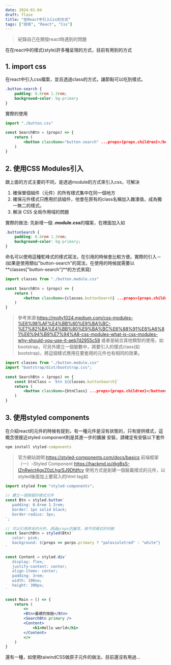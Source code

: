 ```yaml
---
date: 2024-01-04
draft: flase
title: "在React中引入Css的方式"
tags: ["技術", "React", "Css"]
---
```


> 紀錄自己在開發react時遇到的問題

在在react中的樣式(style)許多種呈現的方式，目前有用到的方式
## 1. import css
在react中引入css檔案，並且透過class的方式，讓節點可以吃到樣式。

```css
.button-search {
    padding: 0.6rem 1.3rem;
    background-color: bg-primary
}
```
實際的使用
```jsx
import "./button.css"
​
const SearchBtn = (props) => {
    return (
        <button className="button-search" ...props>{props.children}</button> 
    )
}
```

## 2. 使用CSS Modules引入
跟上面的方式主要的不同，是透過module的方式來引入css，可解決
1. 確保單個組件（元件）的所有樣式集中在同一個地方
2. 確保元件樣式只應用於該組件，他會在原有的class名稱加入雜湊值，成為獨一無二的樣式。
3. 解決 CSS 全局作用域的問題

實際的做法: 先新增一個 **<styleName>.module.css**的檔案，在裡面加入如
```css
.buttonSearch {
    padding: 0.6rem 1.3rem;
    background-color: bg-primary;
}
```

命名可以使用這種駝峰式的樣式寫法，在引用的時候會比較方便。實際的引入－(如果是使用類似"button-search"的寫法，在使用的時候就需要以 **classes["button-search"]**的方式來寫)
```jsx
import classes from "./button.module.css"
​
const SearchBtn = (props) => {
    return (
        <button className={classes.buttonSearch} ...props>{props.children}</button> 
    )
}
```

> 參考來源:https://molly1024.medium.com/css-modules-%E6%98%AF%E4%BB%80%E9%BA%BC-%E7%82%BA%E4%BB%80%E9%BA%BC%E6%88%91%E8%A6%81%E6%94%B9%E7%94%A8-css-modules-what-is-css-modules-why-should-you-use-it-aeb7d2955c58
或者是結合其他類型的使用，如bootstrap，可另外建立一個變數中，將要引入的樣式class(如bootstrap)，將這個樣式應用在要套用的元件也有相同的效果。

```jsx
import classes from "./button.module.css"
import "bootstrap/dist/bootstrap.css";
​
const SearchBtn = (props) => {
    const btnClass = `btn ${classes.buttonSearch}`
    return (
        <button className={btnClass} ...props>{props.children}</button> 
    )
}
```

## 3. 使用styled components
在介紹react的元件的時候有提到，有一種元件是沒有狀態的，只有提供樣式，這概念很接近styled component則是其進一步的擴展
安裝，請確定有安裝以下套件
```cmd
npm install styled-components
```

> 官方網站說明:https://styled-components.com/docs/basics
前端框架（一）–Styled Component https://hackmd.io/@gBsS-IZnRwict4gxZ0zLhg/SJ9Dfdfcv
使用方式是創建一個裝載樣式的元件，以styled後面加上要寫入的html tag如
```jsx
import styled from "styled-components";
​
// 建立一個按鈕的樣式元件
const Btn = styled.button`
   padding: 0.6rem 1.3rem;
   border: 1px solid black;
   border-radius: 3px;
`;
​
// 可以引用原本的元件，透過props的屬性，做不同樣式的判斷
const SearchBtn = styled(Btn)`
   color: pink;
   background: ${props => porps.primary ? "palevioletred" : "white"}
`
​
const Content = styled.div`
   display: flex;
   justify-content: center;
   align-items: center;
   padding: 3rem;
   width: 100vw;
   height: 300px;
`
​
const Main = () => {
    return (
        <>
        <Btn>基礎的按鈕</Btn>
        <SearchBtn primary />
        <Content>
            <h1>Hello world</h1>
        </Content>
        </>
    )
}​​
```

還有一種，如使用taiwindCSS做原子元件的做法，目前還沒有用過...

